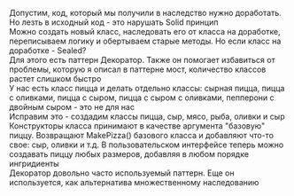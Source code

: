 Допустим, код, который мы получили в наследство нужно доработать. Но лезть в исходный код - это нарушать Solid принцип  
Можно создать новый класс, наследовать его от класса на доработке, переписываем логику и обертываем старые методы. Но если класс на доработке - Sealed?  
Для этого есть паттерн Декоратор. Также он помогает избавиться от проблемы, которую я описал в паттерне мост, количество классов растет слишком быстро  
У нас есть класс пицца и делать отдельно классы: сырная пицца, пицца с оливками, пицца с сыром, пицца с сыром с оливками, пепперони с двойным сыром - это не для нас  
Исправим это - создадим классы пицца, сыр, мясо, рыба, оливки и сыр   
Конструкторы класса принимают в качестве аргумента "базовую" пиццу. Возвращают MakePizza() базового класса и добавляют что-то свое: сыр, оливки и т.д.
В пользовательском интерфейсе теперь можно создавать пиццу любых размеров, добавляя в любом порядке ингридиенты  
Декоратор довольно часто используемый паттерн. Еще он используется, как альтернатива множественному наследованию
